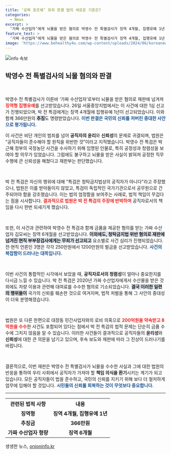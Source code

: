 ```yaml
---
title: ‘공짜 포르쉐’ 유죄 판결 법의 새로운 기준은?
categories:
  - News
excerpt: >
  ‘가짜 수산업자’에게 뇌물을 받은 혐의로 박영수 전 특별검사가 징역 4개월, 집행유예 1년 선고를 받았다. 국민 신뢰를 저버린 공직자의 뇌물 사건, 그 이면에는 어떤 진실이 숨겨져 있을까? 클릭하면 당신의 궁금증이 해결됩니다!
feature_text: >
  ‘가짜 수산업자’에게 뇌물을 받은 혐의로 박영수 전 특별검사가 징역 4개월, 집행유예 1년 선고를 받았다. 국민 신뢰를 저버린 공직자의 뇌물 사건, 그 이면에는 어떤 진실이 숨겨져 있을까? 클릭하면 당신의 궁금증이 해결됩니다!
image: 'https://www.behealthy4u.com/wp-content/uploads/2024/06/koreanews.jpg'
---
```


<p><img src="https://www.behealthy4u.com/wp-content/uploads/2024/06/koreanews.jpg" alt="info 속보" /></p>

<h2 data-ke-size="size26">박영수 전 특별검사의 뇌물 혐의와 판결</h2>

<p data-ke-size="size16">&nbsp;</p>

<p>박영수 전 특별검사가 이른바 ‘가짜 수산업자’로부터 뇌물을 받은 혐의로 재판에 넘겨져 <b><span style="color: #ee2323;">징역형 집행유예</span></b>를 선고받았습니다. 26일 서울중앙지법에서는 이 사건에 대한 1심 선고가 진행되었으며, 박 전 특검에게는 징역 4개월에 집행유예 1년이 선고되었습니다. 이와 함께 366만원의 <b><span style="background-color: #21538527;">추징</span></b>도 명령받았습니다. <b><span style="color: #1a5490;">이번 판결은 국민의 신뢰를 저버린 중대한 사안으로 평가됩니다.</span></b> </p>

<p>이 사건은 비단 개인의 범죄를 넘어 <b>공직자의 윤리</b>와 <b>신뢰성</b>의 문제로 귀결되며, 법원은 “공직자들이 준수해야 할 원칙을 위반한 것”이라고 지적했습니다. 박영수 전 특검은 박근혜 정부의 국정농단 사건을 수사하기 위해 임명된 인물로, 특히 공정성과 청렴성을 보여야 할 의무가 있었습니다. 그럼에도 불구하고 뇌물을 받은 사실이 밝혀져 공정한 직무 수행에 큰 신뢰성을 해쳤다고 재판부는 판단했습니다.</p>

<p data-ke-size="size16">&nbsp;</p>

<p>박 전 특검은 자신의 행위에 대해 "특검은 청탁금지법상의 공직자가 아니다"라고 주장했으나, 법원은 이를 받아들이지 않았고, 특검이 독립적인 국가기관으로서 공무원으로 간주되어야 함을 강조했습니다. 이는 법의 엄정함을 보여주는 사례로, 법적 책임이 무겁다는 점을 시사합니다. <b><span style="color: #ee2323;">결과적으로 법원은 박 전 특검의 주장에 반박하며</span></b> 공직자로서의 책임을 다시 한번 되새기게 했습니다. </p>

<p data-ke-size="size16">&nbsp;</p>

<p>또한, 이 사건과 관련하여 박영수 전 특검과 함께 금품을 제공한 혐의를 받는 가짜 수산업자 김모씨는 징역 6개월을 선고받았습니다. <b><span style="background-color: #21538527;">이외에도, 청탁금지법 위반 혐의로 재판에 넘겨진 현직 부부장검사에게는 무죄가 선고되고</span></b> 요소별로 사건 심리가 진행되었습니다. 전·현직 언론인 3명은 각각 250만원에서 1200만원의 벌금을 선고받았습니다. <b><span style="color: #1a5490;">사건의 복잡함이 드러나는 대목입니다.</span></b></p>

<p data-ke-size="size16">&nbsp;</p>

<p>이번 사건의 통합적인 시각에서 보았을 때, <b>공직자로서의 청렴성</b>이 얼마나 중요한지를 다시금 느낄 수 있습니다. 박 전 특검은 2020년 가짜 수산업자에게서 수산물을 받은 것 외에도 차량 이용과 관련해 대여료를 수수한 혐의로 기소되었습니다. <b><span style="background-color: #21538527;">결국 이러한 일련의 행위들이</span></b> 국가의 신뢰를 훼손한 것으로 여겨지며, 법적 처벌을 통해 그 사안의 중대성이 더욱 분명해졌습니다.</p>

<p data-ke-size="size16">&nbsp;</p>

<p>법원은 또 다른 한편으로 대장동 민간사업자와의 로비 의혹으로 <b><span style="color: #ee2323;">200억원을 약속받고 8억원을 수수</span></b>한 사건도 포함되어 있다는 점에서 박 전 특검의 법적 문제는 단순히 금품 수수에 그치지 않음을 알 수 있습니다. 이러한 사건들이 결과적으로 공직자들의 <b>윤리성</b>와 <b>신뢰성</b>에 대한 큰 의문을 남기고 있으며, 후속 보도와 재판에 따라 그 진상이 드러나기를 바랍니다.</p>

<p data-ke-size="size16">&nbsp;</p>

<p>결론적으로, 이번 재판은 박영수 전 특별검사가 뇌물을 수수한 사실과 그에 대한 법원의 반응을 통하여 우리 사회에서 공직자가 가져야 할 <b>책임 의식을 환기</b>시키는 계기가 되고 있습니다. 모든 공직자들이 법을 준수하고, 국민의 신뢰를 지키기 위해 보다 더 철저하게 업무에 임해야 할 것입니다. <b><span style="color: #1a5490;">시민들의 신뢰를 회복하는 것이 무엇보다 중요합니다.</span></b></p>

<hr>

<table style="width: 100%;">
    <tbody>
        <tr>
            <th style="text-align: center; height: 30px;"><b>관련된 법적 사항</b></th>
            <th style="text-align: center; height: 30px;"><b>내용</b></th>
        </tr>
        <tr>
            <td style="text-align: center; height: 30px;"><b>징역형</b></td>
            <td style="text-align: center; height: 30px;"><b>징역 4개월, 집행유예 1년</b></td>
        </tr>
        <tr>
            <td style="text-align: center; height: 30px;"><b>추징금</b></td>
            <td style="text-align: center; height: 30px;"><b>366만원</b></td>
        </tr>
        <tr>
            <td style="text-align: center; height: 30px;"><b>가짜 수산업자 형량</b></td>
            <td style="text-align: center; height: 30px;"><b>징역 6개월</b></td>
        </tr>
    </tbody>
</table>
생생한 뉴스, <a href="https://onioninfo.kr" rel="dofollow">onioninfo.kr</a>


